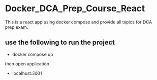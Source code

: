 # Docker_DCA_Prep_Course_React
This is a react app using docker compose and provide all topics for DCA prep exam. 

## use the following to run the project
- docker compose up

then open application

- localhost:3001 
